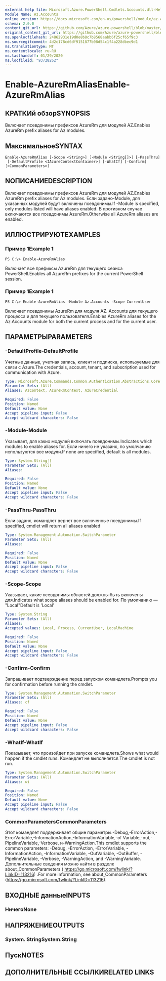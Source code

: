 ```yaml
---
external help file: Microsoft.Azure.PowerShell.Cmdlets.Accounts.dll-Help.xml
Module Name: Az.Accounts
online version: https://docs.microsoft.com/en-us/powershell/module/az.accounts/enable-azurermalias
schema: 2.0.0
content_git_url: https://github.com/Azure/azure-powershell/blob/master/src/Accounts/Accounts/help/Enable-AzureRmAlias.md
original_content_git_url: https://github.com/Azure/azure-powershell/blob/master/src/Accounts/Accounts/help/Enable-AzureRmAlias.md
ms.openlocfilehash: 24862931e19d0e8b8c7b8568aabb6f25cf65f9c3
ms.sourcegitcommit: 4d2c178cd6df9151877b08d54c1f4a228dbec9d1
ms.translationtype: MT
ms.contentlocale: ru-RU
ms.lasthandoff: 01/29/2020
ms.locfileid: "93728262"
---
```

# <span data-ttu-id="0df3b-101">Enable-AzureRmAlias</span><span class="sxs-lookup"><span data-stu-id="0df3b-101">Enable-AzureRmAlias</span></span>

## <span data-ttu-id="0df3b-102">КРАТКИй обзор</span><span class="sxs-lookup"><span data-stu-id="0df3b-102">SYNOPSIS</span></span>
<span data-ttu-id="0df3b-103">Включает псевдонимы префиксов AzureRm для модулей AZ.</span><span class="sxs-lookup"><span data-stu-id="0df3b-103">Enables AzureRm prefix aliases for Az modules.</span></span>

## <span data-ttu-id="0df3b-104">Максимальное</span><span class="sxs-lookup"><span data-stu-id="0df3b-104">SYNTAX</span></span>

```
Enable-AzureRmAlias [-Scope <String>] [-Module <String[]>] [-PassThru]
 [-DefaultProfile <IAzureContextContainer>] [-WhatIf] [-Confirm] [<CommonParameters>]
```

## <span data-ttu-id="0df3b-105">NОПИСАНИЕ</span><span class="sxs-lookup"><span data-stu-id="0df3b-105">DESCRIPTION</span></span>
<span data-ttu-id="0df3b-106">Включает псевдонимы префиксов AzureRm для модулей AZ.</span><span class="sxs-lookup"><span data-stu-id="0df3b-106">Enables AzureRm prefix aliases for Az modules.</span></span> <span data-ttu-id="0df3b-107">Если задано-Module, для указанных модулей будут включены псевдонимы.</span><span class="sxs-lookup"><span data-stu-id="0df3b-107">If -Module is specified, only modules listed will have aliases enabled.</span></span> <span data-ttu-id="0df3b-108">В противном случае включаются все псевдонимы AzureRm.</span><span class="sxs-lookup"><span data-stu-id="0df3b-108">Otherwise all AzureRm aliases are enabled.</span></span>

## <span data-ttu-id="0df3b-109">ИЛЛЮСТРИРУЮТ</span><span class="sxs-lookup"><span data-stu-id="0df3b-109">EXAMPLES</span></span>

### <span data-ttu-id="0df3b-110">Пример 1</span><span class="sxs-lookup"><span data-stu-id="0df3b-110">Example 1</span></span>
```
PS C:\> Enable-AzureRmAlias
```

<span data-ttu-id="0df3b-111">Включает все префиксы AzureRm для текущего сеанса PowerShell.</span><span class="sxs-lookup"><span data-stu-id="0df3b-111">Enables all AzureRm prefixes for the current PowerShell session.</span></span>

### <span data-ttu-id="0df3b-112">Пример 1</span><span class="sxs-lookup"><span data-stu-id="0df3b-112">Example 1</span></span>
```
PS C:\> Enable-AzureRmAlias -Module Az.Accounts -Scope CurrentUser
```

<span data-ttu-id="0df3b-113">Включает псевдонимы AzureRm для модуля AZ. Accounts для текущего процесса и для текущего пользователя.</span><span class="sxs-lookup"><span data-stu-id="0df3b-113">Enables AzureRm aliases for the Az.Accounts module for both the current process and for the current user.</span></span>

## <span data-ttu-id="0df3b-114">ПАРАМЕТРЫ</span><span class="sxs-lookup"><span data-stu-id="0df3b-114">PARAMETERS</span></span>

### <span data-ttu-id="0df3b-115">-DefaultProfile</span><span class="sxs-lookup"><span data-stu-id="0df3b-115">-DefaultProfile</span></span>
<span data-ttu-id="0df3b-116">Учетные данные, учетная запись, клиент и подписка, используемые для связи с Azure.</span><span class="sxs-lookup"><span data-stu-id="0df3b-116">The credentials, account, tenant, and subscription used for communication with Azure.</span></span>

```yaml
Type: Microsoft.Azure.Commands.Common.Authentication.Abstractions.Core.IAzureContextContainer
Parameter Sets: (All)
Aliases: AzContext, AzureRmContext, AzureCredential

Required: False
Position: Named
Default value: None
Accept pipeline input: False
Accept wildcard characters: False
```

### <span data-ttu-id="0df3b-117">-Module</span><span class="sxs-lookup"><span data-stu-id="0df3b-117">-Module</span></span>
<span data-ttu-id="0df3b-118">Указывает, для каких модулей включать псевдонимы.</span><span class="sxs-lookup"><span data-stu-id="0df3b-118">Indicates which modules to enable aliases for.</span></span>
<span data-ttu-id="0df3b-119">Если ничего не указано, по умолчанию используются все модули.</span><span class="sxs-lookup"><span data-stu-id="0df3b-119">If none are specified, default is all modules.</span></span>

```yaml
Type: System.String[]
Parameter Sets: (All)
Aliases:

Required: False
Position: Named
Default value: None
Accept pipeline input: False
Accept wildcard characters: False
```

### <span data-ttu-id="0df3b-120">-PassThru</span><span class="sxs-lookup"><span data-stu-id="0df3b-120">-PassThru</span></span>
<span data-ttu-id="0df3b-121">Если задано, командлет вернет все включенные псевдонимы.</span><span class="sxs-lookup"><span data-stu-id="0df3b-121">If specified, cmdlet will return all aliases enabled</span></span>

```yaml
Type: System.Management.Automation.SwitchParameter
Parameter Sets: (All)
Aliases:

Required: False
Position: Named
Default value: None
Accept pipeline input: False
Accept wildcard characters: False
```

### <span data-ttu-id="0df3b-122">-Scope</span><span class="sxs-lookup"><span data-stu-id="0df3b-122">-Scope</span></span>
<span data-ttu-id="0df3b-123">Указывает, какие псевдонимы областей должны быть включены для.</span><span class="sxs-lookup"><span data-stu-id="0df3b-123">Indicates what scope aliases should be enabled for.</span></span> <span data-ttu-id="0df3b-124">По умолчанию — "Local"</span><span class="sxs-lookup"><span data-stu-id="0df3b-124">Default is 'Local'</span></span>

```yaml
Type: System.String
Parameter Sets: (All)
Aliases:
Accepted values: Local, Process, CurrentUser, LocalMachine

Required: False
Position: Named
Default value: None
Accept pipeline input: False
Accept wildcard characters: False
```

### <span data-ttu-id="0df3b-125">-Confirm</span><span class="sxs-lookup"><span data-stu-id="0df3b-125">-Confirm</span></span>
<span data-ttu-id="0df3b-126">Запрашивает подтверждение перед запуском командлета.</span><span class="sxs-lookup"><span data-stu-id="0df3b-126">Prompts you for confirmation before running the cmdlet.</span></span>

```yaml
Type: System.Management.Automation.SwitchParameter
Parameter Sets: (All)
Aliases: cf

Required: False
Position: Named
Default value: None
Accept pipeline input: False
Accept wildcard characters: False
```

### <span data-ttu-id="0df3b-127">-WhatIf</span><span class="sxs-lookup"><span data-stu-id="0df3b-127">-WhatIf</span></span>
<span data-ttu-id="0df3b-128">Показывает, что произойдет при запуске командлета.</span><span class="sxs-lookup"><span data-stu-id="0df3b-128">Shows what would happen if the cmdlet runs.</span></span>
<span data-ttu-id="0df3b-129">Командлет не выполняется.</span><span class="sxs-lookup"><span data-stu-id="0df3b-129">The cmdlet is not run.</span></span>

```yaml
Type: System.Management.Automation.SwitchParameter
Parameter Sets: (All)
Aliases: wi

Required: False
Position: Named
Default value: None
Accept pipeline input: False
Accept wildcard characters: False
```

### <span data-ttu-id="0df3b-130">CommonParameters</span><span class="sxs-lookup"><span data-stu-id="0df3b-130">CommonParameters</span></span>
<span data-ttu-id="0df3b-131">Этот командлет поддерживает общие параметры:-Debug,-ErrorAction,-ErrorVariable,-InformationAction,-InformationVariable,-of Variable,-out,-PipelineVariable,-Verbose, и-WarningAction.</span><span class="sxs-lookup"><span data-stu-id="0df3b-131">This cmdlet supports the common parameters: -Debug, -ErrorAction, -ErrorVariable, -InformationAction, -InformationVariable, -OutVariable, -OutBuffer, -PipelineVariable, -Verbose, -WarningAction, and -WarningVariable.</span></span> <span data-ttu-id="0df3b-132">Дополнительные сведения можно найти в разделе about_CommonParameters ( https://go.microsoft.com/fwlink/?LinkID=113216) .</span><span class="sxs-lookup"><span data-stu-id="0df3b-132">For more information, see about_CommonParameters (https://go.microsoft.com/fwlink/?LinkID=113216).</span></span>

## <span data-ttu-id="0df3b-133">ВХОДНЫЕ данные</span><span class="sxs-lookup"><span data-stu-id="0df3b-133">INPUTS</span></span>

### <span data-ttu-id="0df3b-134">Ничего</span><span class="sxs-lookup"><span data-stu-id="0df3b-134">None</span></span>

## <span data-ttu-id="0df3b-135">НАПРЯЖЕНИЕ</span><span class="sxs-lookup"><span data-stu-id="0df3b-135">OUTPUTS</span></span>

### <span data-ttu-id="0df3b-136">System. String</span><span class="sxs-lookup"><span data-stu-id="0df3b-136">System.String</span></span>

## <span data-ttu-id="0df3b-137">Пуск</span><span class="sxs-lookup"><span data-stu-id="0df3b-137">NOTES</span></span>

## <span data-ttu-id="0df3b-138">ДОПОЛНИТЕЛЬНЫЕ ССЫЛКИ</span><span class="sxs-lookup"><span data-stu-id="0df3b-138">RELATED LINKS</span></span>
